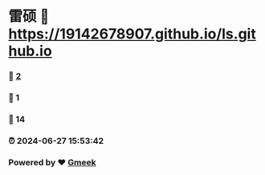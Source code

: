 # 雷硕 :link: https://19142678907.github.io/ls.github.io 
### :page_facing_up: [2](https://19142678907.github.io/ls.github.io/tag.html) 
### :speech_balloon: 1 
### :hibiscus: 14 
### :alarm_clock: 2024-06-27 15:53:42 
### Powered by :heart: [Gmeek](https://github.com/Meekdai/Gmeek)
